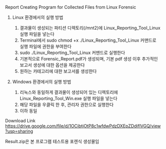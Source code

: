 Report Creating Program for Collected Files from Linux Forensic

1. Linux 환경에서의 실행 방법
   1) 결과물이 생성되는 파티션 디렉토리(/mnt2)에 Linux_Reporting_Tool_Linux 실행 파일을 넣는다
   2) Terminal에서 sudo chmod +x ./Linux_Reporting_Tool_Linux 커맨드로 실행 파일에 권한을 부여한다
   3) sudo ./Linux_Reporting_Tool_Linux 커맨드로 실행한다
   4) 기본적으로 Forensic_Report.pdf가 생성되며, 기본 pdf 생성 이후 추가적인 보고서 생성에 대한 옵션을 제공한다
   5) 원하는 카테고리에 대한 보고서를 생성한다

2. Windows 환경에서의 실행 방법
   1) 리눅스와 동일하게 결과물이 생성되어 있는 디렉토리에 Linux_Reporting_Tool_Win.exe 실행 파일을 넣는다
   2) 해당 파일을 우클릭 한 후, 관리자 권한으로 실행한다
   3) 이하 동일
  
Download Link
https://drive.google.com/file/d/1OCibtjOtP8c1wfdwPdzDXEpZDdjflVGQ/view?usp=sharing

Result.zip은 본 프로그램 테스트용 포렌식 생성물임
